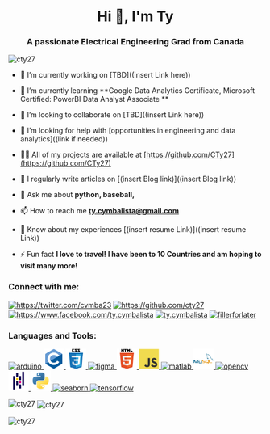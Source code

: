 <h1 align="center">Hi 👋, I'm Ty</h1>
<h3 align="center">A passionate Electrical Engineering Grad from Canada</h3>

<p align="left"> <img src="https://komarev.com/ghpvc/?username=cty27&label=Profile%20views&color=0e75b6&style=flat" alt="cty27" /> </p>

- 🔭 I’m currently working on [TBD]((insert Link here))

- 🌱 I’m currently learning **Google Data Analytics Certificate, Microsoft Certified: PowerBI Data Analyst Associate **

- 👯 I’m looking to collaborate on [TBD]((insert Link here))

- 🤝 I’m looking for help with [opportunities in engineering and data analytics]((link if needed))

- 👨‍💻 All of my projects are available at [https://github.com/CTy27](https://github.com/CTy27)

- 📝 I regularly write articles on [(insert Blog link)]((insert Blog link))

- 💬 Ask me about **python, baseball,**

- 📫 How to reach me **ty.cymbalista@gmail.com**

- 📄 Know about my experiences [(insert resume Link)]((insert resume Link))

- ⚡ Fun fact **I love to travel! I have been to 10 Countries and am hoping to visit many more!**

<h3 align="left">Connect with me:</h3>
<p align="left">
<a href="https://twitter.com/https://twitter.com/cvmba23" target="blank"><img align="center" src="https://raw.githubusercontent.com/rahuldkjain/github-profile-readme-generator/master/src/images/icons/Social/twitter.svg" alt="https://twitter.com/cvmba23" height="30" width="40" /></a>
<a href="https://linkedin.com/in/https://github.com/cty27" target="blank"><img align="center" src="https://raw.githubusercontent.com/rahuldkjain/github-profile-readme-generator/master/src/images/icons/Social/linked-in-alt.svg" alt="https://github.com/cty27" height="30" width="40" /></a>
<a href="https://fb.com/https://www.facebook.com/ty.cymbalista" target="blank"><img align="center" src="https://raw.githubusercontent.com/rahuldkjain/github-profile-readme-generator/master/src/images/icons/Social/facebook.svg" alt="https://www.facebook.com/ty.cymbalista" height="30" width="40" /></a>
<a href="https://instagram.com/ty.cymbalista" target="blank"><img align="center" src="https://raw.githubusercontent.com/rahuldkjain/github-profile-readme-generator/master/src/images/icons/Social/instagram.svg" alt="ty.cymbalista" height="30" width="40" /></a>
<a href="https://www.youtube.com/c/fillerforlater" target="blank"><img align="center" src="https://raw.githubusercontent.com/rahuldkjain/github-profile-readme-generator/master/src/images/icons/Social/youtube.svg" alt="fillerforlater" height="30" width="40" /></a>
</p>

<h3 align="left">Languages and Tools:</h3>
<p align="left"> <a href="https://www.arduino.cc/" target="_blank" rel="noreferrer"> <img src="https://cdn.worldvectorlogo.com/logos/arduino-1.svg" alt="arduino" width="40" height="40"/> </a> <a href="https://www.cprogramming.com/" target="_blank" rel="noreferrer"> <img src="https://raw.githubusercontent.com/devicons/devicon/master/icons/c/c-original.svg" alt="c" width="40" height="40"/> </a> <a href="https://www.w3schools.com/css/" target="_blank" rel="noreferrer"> <img src="https://raw.githubusercontent.com/devicons/devicon/master/icons/css3/css3-original-wordmark.svg" alt="css3" width="40" height="40"/> </a> <a href="https://www.figma.com/" target="_blank" rel="noreferrer"> <img src="https://www.vectorlogo.zone/logos/figma/figma-icon.svg" alt="figma" width="40" height="40"/> </a> <a href="https://www.w3.org/html/" target="_blank" rel="noreferrer"> <img src="https://raw.githubusercontent.com/devicons/devicon/master/icons/html5/html5-original-wordmark.svg" alt="html5" width="40" height="40"/> </a> <a href="https://developer.mozilla.org/en-US/docs/Web/JavaScript" target="_blank" rel="noreferrer"> <img src="https://raw.githubusercontent.com/devicons/devicon/master/icons/javascript/javascript-original.svg" alt="javascript" width="40" height="40"/> </a> <a href="https://www.mathworks.com/" target="_blank" rel="noreferrer"> <img src="https://upload.wikimedia.org/wikipedia/commons/2/21/Matlab_Logo.png" alt="matlab" width="40" height="40"/> </a> <a href="https://www.mysql.com/" target="_blank" rel="noreferrer"> <img src="https://raw.githubusercontent.com/devicons/devicon/master/icons/mysql/mysql-original-wordmark.svg" alt="mysql" width="40" height="40"/> </a> <a href="https://opencv.org/" target="_blank" rel="noreferrer"> <img src="https://www.vectorlogo.zone/logos/opencv/opencv-icon.svg" alt="opencv" width="40" height="40"/> </a> <a href="https://pandas.pydata.org/" target="_blank" rel="noreferrer"> <img src="https://raw.githubusercontent.com/devicons/devicon/2ae2a900d2f041da66e950e4d48052658d850630/icons/pandas/pandas-original.svg" alt="pandas" width="40" height="40"/> </a> <a href="https://www.python.org" target="_blank" rel="noreferrer"> <img src="https://raw.githubusercontent.com/devicons/devicon/master/icons/python/python-original.svg" alt="python" width="40" height="40"/> </a> <a href="https://seaborn.pydata.org/" target="_blank" rel="noreferrer"> <img src="https://seaborn.pydata.org/_images/logo-mark-lightbg.svg" alt="seaborn" width="40" height="40"/> </a> <a href="https://www.tensorflow.org" target="_blank" rel="noreferrer"> <img src="https://www.vectorlogo.zone/logos/tensorflow/tensorflow-icon.svg" alt="tensorflow" width="40" height="40"/> </a> </p>

<p><img align="left" src="https://github-readme-stats.vercel.app/api/top-langs?username=cty27&show_icons=true&locale=en&layout=compact" alt="cty27" /></p>

<p>&nbsp;<img align="center" src="https://github-readme-stats.vercel.app/api?username=cty27&show_icons=true&locale=en" alt="cty27" /></p>

<p><img align="center" src="https://github-readme-streak-stats.herokuapp.com/?user=cty27&" alt="cty27" /></p>


<!--
**CTy27/CTy27** is a ✨ _special_ ✨ repository because its `README.md` (this file) appears on your GitHub profile.

Here are some ideas to get you started:

- 🔭 I’m currently working on ...
- 🌱 I’m currently learning ...
- 👯 I’m looking to collaborate on ...
- 🤔 I’m looking for help with ...
- 💬 Ask me about ...
- 📫 How to reach me: ...
- 😄 Pronouns: ...
- ⚡ Fun fact: ...
-->
